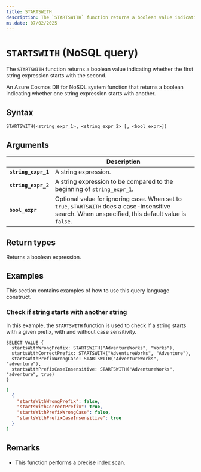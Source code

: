 ```yaml
---
title: STARTSWITH
description: The `STARTSWITH` function returns a boolean value indicating whether the first string expression starts with the second.
ms.date: 07/02/2025
---
```


# `STARTSWITH` (NoSQL query)

The `STARTSWITH` function returns a boolean value indicating whether the first string expression starts with the second.

An Azure Cosmos DB for NoSQL system function that returns a boolean indicating whether one string expression starts with another.

## Syntax

```nosql
STARTSWITH(<string_expr_1>, <string_expr_2> [, <bool_expr>])
```

## Arguments

| | Description |
| --- | --- |
| **`string_expr_1`** | A string expression. |
| **`string_expr_2`** | A string expression to be compared to the beginning of `string_expr_1`. |
| **`bool_expr`** | Optional value for ignoring case. When set to `true`, `STARTSWITH` does a case-insensitive search. When unspecified, this default value is `false`. |

## Return types

Returns a boolean expression.

## Examples

This section contains examples of how to use this query language construct.

### Check if string starts with another string

In this example, the `STARTSWITH` function is used to check if a string starts with a given prefix, with and without case sensitivity.

```nosql
SELECT VALUE {
  startsWithWrongPrefix: STARTSWITH("AdventureWorks", "Works"),
  startsWithCorrectPrefix: STARTSWITH("AdventureWorks", "Adventure"),
  startsWithPrefixWrongCase: STARTSWITH("AdventureWorks", "adventure"),
  startsWithPrefixCaseInsensitive: STARTSWITH("AdventureWorks", "adventure", true)
}
```

```json
[
  {
    "startsWithWrongPrefix": false,
    "startsWithCorrectPrefix": true,
    "startsWithPrefixWrongCase": false,
    "startsWithPrefixCaseInsensitive": true
  }
]
```

## Remarks

- This function performs a precise index scan.
